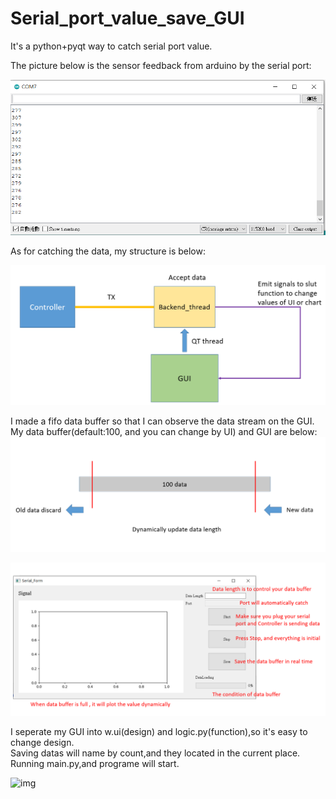 # Serial_port_value_save_GUI 
It's a python+pyqt way to catch serial port value.
  
The picture below is the sensor feedback from arduino by the serial port: 

![img](https://github.com/Ray0124/Serial_port_value_save_GUI/blob/master/serial_port.PNG)    

As for catching the data, my structure is below:  

![img](https://github.com/Ray0124/Serial_port_value_save_GUI/blob/master/structure2.PNG)   

I made a fifo data buffer so that I can observe the data stream on the GUI.
My data buffer(default:100, and you can change by UI) and GUI are below:  
![img](https://github.com/Ray0124/Serial_port_value_save_GUI/blob/master/data%20buffer.PNG)  
  
![img](https://github.com/Ray0124/Serial_port_value_save_GUI/blob/master/GUI.PNG)  


I seperate my GUI into w.ui(design) and logic.py(function),so it's easy to change design.  
Saving datas will name by count,and they located in the current place.  
Running main.py,and programe will start.  
  
![img](https://github.com/Ray0124/Serial_port_value_save_GUI/blob/master/test.gif)  




